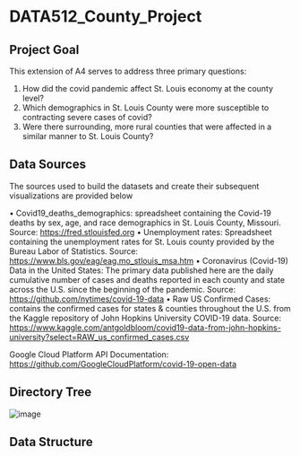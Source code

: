 # DATA512_County_Project

## Project Goal

This extension of A4 serves to address three primary questions:

1) How did the covid pandemic affect St. Louis economy at the county level? 
2) Which demographics in St. Louis County were more susceptible to contracting severe cases of covid? 
3) Were there surrounding, more rural counties that were affected in a similar manner to St. Louis County? 

## Data Sources

The sources used to build the datasets and create their subsequent visualizations are provided below

•	Covid19_deaths_demographics: spreadsheet containing the Covid-19 deaths by sex, age, and race demographics in St. Louis County, Missouri. 
Source: https://fred.stlouisfed.org
•	Unemployment rates: Spreadsheet containing the unemployment rates for St. Louis county provided by the Bureau Labor of Statistics. 
Source: https://www.bls.gov/eag/eag.mo_stlouis_msa.htm
•	Coronavirus (Covid-19) Data in the United States: The primary data published here are the daily cumulative number of cases and deaths reported in each county and state across the U.S. since the beginning of the pandemic.
Source: https://github.com/nytimes/covid-19-data
•	Raw US Confirmed Cases: contains the confirmed cases for states & counties throughout the U.S. from the Kaggle repository of John Hopkins University COVID-19 data. 
Source: https://www.kaggle.com/antgoldbloom/covid19-data-from-john-hopkins-university?select=RAW_us_confirmed_cases.csv

Google Cloud Platform API Documentation: https://github.com/GoogleCloudPlatform/covid-19-open-data

## Directory Tree

![image](https://user-images.githubusercontent.com/92059047/146133416-cf22871b-2618-4bfe-963e-af8873a856f3.png)

## Data Structure

